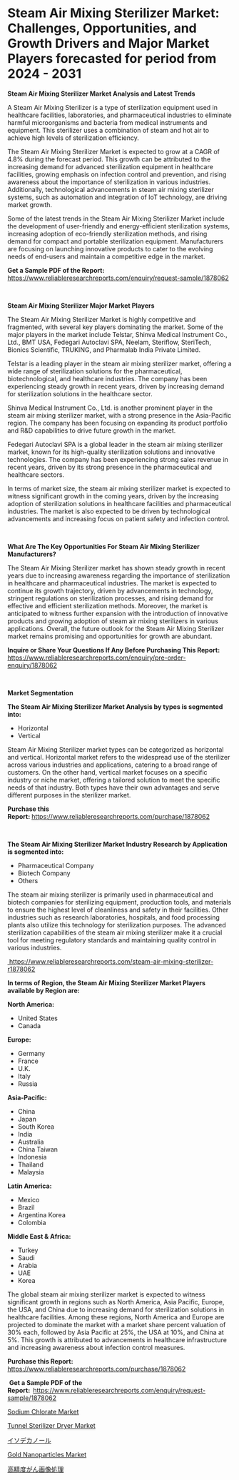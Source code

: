 <p><h1>Steam Air Mixing Sterilizer Market: Challenges, Opportunities, and Growth Drivers and Major Market Players forecasted for period from 2024 - 2031</h1></p><p><strong>Steam Air Mixing Sterilizer Market Analysis and Latest Trends</strong></p>
<p><p>A Steam Air Mixing Sterilizer is a type of sterilization equipment used in healthcare facilities, laboratories, and pharmaceutical industries to eliminate harmful microorganisms and bacteria from medical instruments and equipment. This sterilizer uses a combination of steam and hot air to achieve high levels of sterilization efficiency.</p><p>The Steam Air Mixing Sterilizer Market is expected to grow at a CAGR of 4.8% during the forecast period. This growth can be attributed to the increasing demand for advanced sterilization equipment in healthcare facilities, growing emphasis on infection control and prevention, and rising awareness about the importance of sterilization in various industries. Additionally, technological advancements in steam air mixing sterilizer systems, such as automation and integration of IoT technology, are driving market growth.</p><p>Some of the latest trends in the Steam Air Mixing Sterilizer Market include the development of user-friendly and energy-efficient sterilization systems, increasing adoption of eco-friendly sterilization methods, and rising demand for compact and portable sterilization equipment. Manufacturers are focusing on launching innovative products to cater to the evolving needs of end-users and maintain a competitive edge in the market.</p></p>
<p><strong>Get a Sample PDF of the Report:&nbsp;</strong> <a href="https://www.reliableresearchreports.com/enquiry/request-sample/1878062">https://www.reliableresearchreports.com/enquiry/request-sample/1878062</a></p>
<p>&nbsp;</p>
<p><strong>Steam Air Mixing Sterilizer Major Market Players</strong></p>
<p><p>The Steam Air Mixing Sterilizer Market is highly competitive and fragmented, with several key players dominating the market. Some of the major players in the market include Telstar, Shinva Medical Instrument Co., Ltd., BMT USA, Fedegari Autoclavi SPA, Neelam, Steriflow, SteriTech, Bionics Scientific, TRUKING, and Pharmalab India Private Limited.</p><p>Telstar is a leading player in the steam air mixing sterilizer market, offering a wide range of sterilization solutions for the pharmaceutical, biotechnological, and healthcare industries. The company has been experiencing steady growth in recent years, driven by increasing demand for sterilization solutions in the healthcare sector.</p><p>Shinva Medical Instrument Co., Ltd. is another prominent player in the steam air mixing sterilizer market, with a strong presence in the Asia-Pacific region. The company has been focusing on expanding its product portfolio and R&D capabilities to drive future growth in the market.</p><p>Fedegari Autoclavi SPA is a global leader in the steam air mixing sterilizer market, known for its high-quality sterilization solutions and innovative technologies. The company has been experiencing strong sales revenue in recent years, driven by its strong presence in the pharmaceutical and healthcare sectors.</p><p>In terms of market size, the steam air mixing sterilizer market is expected to witness significant growth in the coming years, driven by the increasing adoption of sterilization solutions in healthcare facilities and pharmaceutical industries. The market is also expected to be driven by technological advancements and increasing focus on patient safety and infection control.</p></p>
<p>&nbsp;</p>
<p><strong>What Are The Key Opportunities For Steam Air Mixing Sterilizer Manufacturers?</strong></p>
<p><p>The Steam Air Mixing Sterilizer market has shown steady growth in recent years due to increasing awareness regarding the importance of sterilization in healthcare and pharmaceutical industries. The market is expected to continue its growth trajectory, driven by advancements in technology, stringent regulations on sterilization processes, and rising demand for effective and efficient sterilization methods. Moreover, the market is anticipated to witness further expansion with the introduction of innovative products and growing adoption of steam air mixing sterilizers in various applications. Overall, the future outlook for the Steam Air Mixing Sterilizer market remains promising and opportunities for growth are abundant.</p></p>
<p><strong>Inquire or Share Your Questions If Any Before Purchasing This Report:</strong> <a href="https://www.reliableresearchreports.com/enquiry/pre-order-enquiry/1878062">https://www.reliableresearchreports.com/enquiry/pre-order-enquiry/1878062</a></p>
<p>&nbsp;</p>
<p><strong>Market Segmentation</strong></p>
<p><strong>The Steam Air Mixing Sterilizer Market Analysis by types is segmented into:</strong></p>
<p><ul><li>Horizontal</li><li>Vertical</li></ul></p>
<p><p>Steam Air Mixing Sterilizer market types can be categorized as horizontal and vertical. Horizontal market refers to the widespread use of the sterilizer across various industries and applications, catering to a broad range of customers. On the other hand, vertical market focuses on a specific industry or niche market, offering a tailored solution to meet the specific needs of that industry. Both types have their own advantages and serve different purposes in the sterilizer market.</p></p>
<p><strong>Purchase this Report:&nbsp;</strong><a href="https://www.reliableresearchreports.com/purchase/1878062">https://www.reliableresearchreports.com/purchase/1878062</a></p>
<p>&nbsp;</p>
<p><strong>The Steam Air Mixing Sterilizer Market Industry Research by Application is segmented into:</strong></p>
<p><ul><li>Pharmaceutical Company</li><li>Biotech Company</li><li>Others</li></ul></p>
<p><p>The steam air mixing sterilizer is primarily used in pharmaceutical and biotech companies for sterilizing equipment, production tools, and materials to ensure the highest level of cleanliness and safety in their facilities. Other industries such as research laboratories, hospitals, and food processing plants also utilize this technology for sterilization purposes. The advanced sterilization capabilities of the steam air mixing sterilizer make it a crucial tool for meeting regulatory standards and maintaining quality control in various industries.</p></p>
<p><a href="https://www.reliableresearchreports.com/steam-air-mixing-sterilizer-r1878062">&nbsp;https://www.reliableresearchreports.com/steam-air-mixing-sterilizer-r1878062</a></p>
<p><strong>In terms of Region, the Steam Air Mixing Sterilizer Market Players available by Region are:</strong></p>
<p>
    <p> <strong> North America: </strong>
        <ul>
            <li>United States</li>
            <li>Canada</li>
        </ul>
        </p> 
    <p> <strong> Europe: </strong>
        <ul>
            <li>Germany</li>
            <li>France</li>
            <li>U.K.</li>
            <li>Italy</li>
            <li>Russia</li>
        </ul>
        </p> 
    <p> <strong> Asia-Pacific: </strong>
        <ul>
            <li>China</li>
            <li>Japan</li>
            <li>South Korea</li>
            <li>India</li>
            <li>Australia</li>
            <li>China Taiwan</li>
            <li>Indonesia</li>
            <li>Thailand</li>
            <li>Malaysia</li>
        </ul>
        </p> 
    <p> <strong> Latin America: </strong>
        <ul>
            <li>Mexico</li>
            <li>Brazil</li>
            <li>Argentina Korea</li>
            <li>Colombia</li>
        </ul>
        </p> 
    <p> <strong> Middle East & Africa: </strong>
        <ul>
            <li>Turkey</li>
            <li>Saudi</li>
            <li>Arabia</li>
            <li>UAE</li>
            <li>Korea</li>
        </ul>
    </p>
    </p>
<p><p>The global steam air mixing sterilizer market is expected to witness significant growth in regions such as North America, Asia Pacific, Europe, the USA, and China due to increasing demand for sterilization solutions in healthcare facilities. Among these regions, North America and Europe are projected to dominate the market with a market share percent valuation of 30% each, followed by Asia Pacific at 25%, the USA at 10%, and China at 5%. This growth is attributed to advancements in healthcare infrastructure and increasing awareness about infection control measures.</p></p>
<p><strong>Purchase this Report: </strong><a href="https://www.reliableresearchreports.com/purchase/1878062">https://www.reliableresearchreports.com/purchase/1878062</a></p>
<p>&nbsp;<strong>Get a Sample PDF of the Report:&nbsp;&nbsp;</strong><a href="https://www.reliableresearchreports.com/enquiry/request-sample/1878062">https://www.reliableresearchreports.com/enquiry/request-sample/1878062</a></p>
<p><strong></strong></p>
<p><p><a href="https://issuu.com/reportprime-2/docs/sodium-chlorate-market-size-2030.pptx">Sodium Chlorate Market</a></p><p><a href="https://github.com/Angelnienowdseej3e45z3p8c/Market-Research-Report-List-2/blob/main/tunnel-sterilizer-dryer-market.md">Tunnel Sterilizer Dryer Market</a></p><p><a href="https://github.com/gfggqjbfys368009/Market-Research-Report-List-1/blob/main/614509344122.md">イソデカノール</a></p><p><a href="https://issuu.com/reportprime-2/docs/gold-nanoparticles-market-size-2030.pptx">Gold Nanoparticles Market</a></p><p><a href="https://github.com/vlcostes/Market-Research-Report-List-1/blob/main/372668744123.md">高精度がん画像処理</a></p></p>